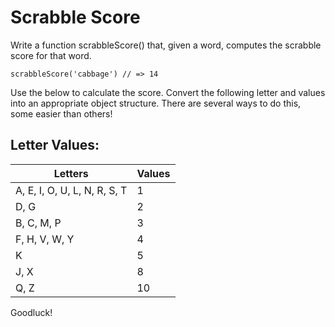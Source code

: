 # Scrabble Score

Write a function scrabbleScore() that, given a word, computes the scrabble score for that word. 

```
scrabbleScore('cabbage') // => 14
```
Use the below to calculate the score. Convert the following letter and values into an appropriate object structure.  There are several ways to do this, some easier than others!

## Letter Values:
| Letters                      | Values |      
| -----------------------------|:-------|
| A, E, I, O, U, L, N, R, S, T | 1      |
| D, G                         | 2      |
| B, C, M, P                   | 3      |
| F, H, V, W, Y                | 4      |
| K                            | 5      |
| J, X                         | 8      |
| Q, Z                         | 10     |


Goodluck!